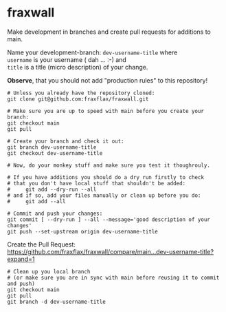 # fraxwall

Make development in branches and create pull requests for additions to main.

Name your development-branch: `dev-username-title` where <br>
`username` is your username ( dah ... :-) and <br>
`title` is a title (micro description) of your change.

**Observe**, that you should not add "production rules" to this repository!

```shell
# Unless you already have the repository cloned:
git clone git@github.com:fraxflax/fraxwall.git

# Make sure you are up to speed with main before you create your branch: 
git checkout main
git pull

# Create your branch and check it out:
git branch dev-username-title
git checkout dev-username-title

# Now, do your monkey stuff and make sure you test it thoughrouly. 

# If you have additions you should do a dry run firstly to check 
# that you don't have local stuff that shouldn't be added:
#     git add --dry-run --all
# and if so, add your files manually or clean up before you do:
#     git add --all

# Commit and push your changes:
git commit [ --dry-run ] --all --message='good description of your changes'
git push --set-upstream origin dev-username-title
```

Create the Pull Request: <br>
https://github.com/fraxflax/fraxwall/compare/main...dev-username-title?expand=1

```
# Clean up you local branch 
# (or make sure you are in sync with main before reusing it to commit and push)
git checkout main
git pull
git branch -d dev-username-title
```
